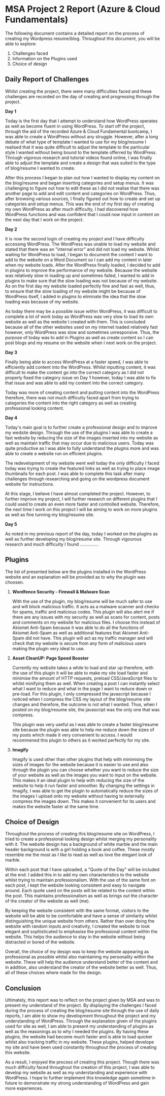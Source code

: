 # MSA Project 2 Report (Azure & Cloud Fundamentals)

The following document contains a detailed report on the process of creating my Wordpress resume/blog. Throughout this document, you will be able to explore:
 1. Challenges faced
 2. Information on the Plugins used
 3. Choice of design

## Daily Report of Challenges 
Whilst creating the project, there were many difficulties faced and these challenges are recorded on the day of creating and progressing through the project. 

**Day 1**

Today is the first day that I attempt to understand how WordPress operates as well as become fluent in using WordPress. To start off the project, through the aid of the recorded Azure & Cloud Fundamental bootcamp, I was able to create a WordPress without any struggle. However, after a long debate of what type of template I wanted to use for my blog/resume I realised that it was quite difficult to adjust the template to the particular style I wanted without being bound to the template offerred by WordPress. Through vigorous research and tutorial videos found online, I was finally able to adjust the template and create a design that was suited to the type of blog/resume I wanted to create. 

After this process I began to plan out how I wanted to display my content on the blog/resume and began inserting categories and setup menus. It was challenging to figure out how to edit these as I did not realise that there was another page to add and edit content and categories on WordPress. Thus, after browsing various sources, I finally figured out how to create and set up categories and setup menus. This was the end of my first day of creating my own WordPress as after much difficulty, I had discovered how WordPress functions and was confident that I could now input in content on the next day that I work on the project.  


**Day 2**

It is now the second login of creating my project and I have difficulty accessing WordPress. The WordPress was unable to load my website and stated that there was an "internal error" and did not load my website. Whilst waiting for WordPress to load, I began to document the content I want to add to the website on a Word Document so I can add my content in later when my website loads. After the WordPress finally loaded, I decided to add in plugins to improve the performance of my website. Because the website was relatively slow in loading up and sometimes failed, I wanted to add in plugins to make sure that the slow loading was not because of my website. As on the first day my website loaded perfectly fine and fast as well, thus, to ensure that the slow loading of my website might be because of WordPress itself, I added in plugins to eliminate the idea that the slow loading was because of my website. 

As today there may be a possible issue within WordPress, it was difficult to complete a lot of work today as WordPress was very slow to load its own website as well as the website I created with them. This is concluded because all of the other websites used on my internet loaded relatively fast however, only WordPress was slow and sometimes unresponsive. Thus, the purpose of today was to add in Plugins as well as create content so I can post blogs and my resume on the website when I next work on the project. 

**Day 3** 

Finally being able to access WordPress at a faster speed, I was able to efficiently add content into the WordPress. Whilst inputting content, it was difficult to make the content go into the correct category as I did not properly fixed the category issue on Day 1 however, today I was able to fix that issue and was able to add my content into the correct category. 

Today was more of creating content and putting content into the WordPress therefore, there was not much difficulty faced apart from trying to categories the content into the right category as well as creating professional looking content. 

**Day 4**
 
 Today's main goal is to further create a professional design and to improve my wedsite design. Through the use of the plugins I was able to create a fast website by reducing the size of the images inserted into my website as well as maintain traffic that may occur due to malicious users. Today was quite productive as I was able to fully understand the plugins more and was able to create a website run on efficient plugins. 
 
 The redevelopment of my website went well today the only difficulty I faced today was trying to create the featured links as well as trying to place image thumbnails for each post. I was able to complete this task after many challenges through researching and going on the wordpress document website for instructions. 
 
 At this stage, I believe I have almost completed the project. However, to further improve my project, I will further research on different plugins that I could used to create an even more faster and controlled website. Therefore, the next time I work on this project I will be aiming to work on more plugins as well as fine tunning my blog/resume site.


**Day 5**

As noted in my previous report of the day, today I worked on the plugins as well as further developing my blog/resume site. Through vigourous research and much difficulty I found ...............


## Plugins
The list of presented below are the plugins installed in the WordPress website and an explanation will be provided as to why the plugin was choosen.
   
1. **Wordfence Security - Firewall & Malware Scan**
   
   With the use of the plugin, my blog/resume will be much safer to use and will block malicious traffic. It acts as a malware scanner and checks for spams, traffic and malicious codes. This plugin will also alert me if there are any issues with my security as well as scans for content, posts and comments on my website for malicious files. I choose this instead of Akismet Anti-Spam because it was able to do all the functions of Akismet Anti-Spam as well as additional features that Akismet Anti-Spam did not have. This plugin will act as my traffic manager and will check that my website is secure from any form of malicious users making the plugin very ideal to use. 
   
2. **Asset CleanUP: Page Speed Booster**
   
   Currently my website takes a while to load and star up therefore, with the use of this plugin it will be able to make my site load faster and minimise the amount of HTTP requests, preload CSS/JavaScript files to whilst minifying them as well. When creating a post I can instantly select what I want to reduce and what in the page I want to reduce down or pre-load. For this plugin, I only compressed the javascript because I noticed when I compress the CSS my layout of the blog/resume site changes and therefore, the outcome is not what I wanted. Thus, when I posted on my blog/resume site, the javascript was the only one that was compress. 
   
   This plugin was very useful as I was able to create a faster blog/resume site because the plugin was able to help me reduce down the sizes of my posts which made it very convenient to access. I would recommened this plugin to others as it worked perfectly for my site. 
   
3. **Imagify**

   Imagify is used other than other plugins that help with minimising the sizes of images for the website because it is easier to use and also through the plugin you can choose whether you want to reduce the size of your website as well as the images you want to input on the website. This makes it an ideal plugin to help with reducing the size of the website to help it run faster and smoother. By changing the settings in Imagify, I was able to get the plugin to automatically reduce the sizes of the images I upload onto my website without having to externally compress the images down. This makes it convenient for its users and makes the website faster at the same time. 
   
## Choice of Design
Throughout the process of creating this blog/resume site on WordPress, I tried to create a professional looking design whilst merging my personality with it. The website design has a background of white marble and the main header background is with a girl holding a book and coffee. These mostly resemble me the most as I like to read as well as love the elegant look of marble. 

Within each post that I have uploaded, a "Quote of the Day" will be included at the end. I added this in to add my own characteristics to the website whilst trying to maintain professionalism. With the use of the same font on each post, I kept the website looking consistent and easy to navigate around. Each quote used on the posts will be related to the content within the post. This maintains professionalism as well as brings out the character of the creator of the website as well (me). 

By keeping the website consistent with the same format, visitors to the website will be able to be comfortable and have a sense of similarity whilst distinguishing the unique website from others. Rather than over doing the website with random inputs and creativity, I created the website to look elegant and sophisticated to emphasise the professional content within the website. This helps the audience to stay in the website without being distracted or bored of the website. 

Overall, the choice of my design was to keep the website appearing as professional as possible whilst also maintaining my personality within the website. These will help the audience understand better of the content and in addition, also understand the creator of the website better as well. Thus, all of these choices where made for the design. 

## Conclusion

Ultimately, this report was to reflect on the project given by MSA and was to present my understand of the project. By displaying the challenges I faced during the process of creating the blog/resume site through the use of daily reports, I am able to show my development throughout the project and my understanding of WordPress. Through the explanation given of the plugins used for site as well, I am able to present my understanding of plugins as well as the reasonings as to why I needed the plugins. By having these plugins, the website had become much faster and is able to load quicker whilst also tracking traffic in my website. These plugins, helped develope my site and have been used constantly throughout the process of creating this website. 

As a result, I enjoyed the process of creating this project. Though there was much difficulty faced throughout the creation of this project, I was able to develop my website as well as my understanding and experience with WordPress. I hope to further implement this knowledge again sometime in future to demonstrate my strong understanding of WordPress and gain more experiences. 
